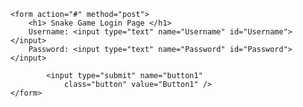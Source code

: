 <!DOCTYPE html>
<html>
<body>

<?php

$lines=array();
$myfile = fopen("https://github.com/savasgrk/savasgrk.github.io/blob/master/Username.txt", "r") or die("Unable to open file!");
while(!feof($myfile))
{
	 $line=fgets($myfile);

    //process line however you like
    $line=trim($line);

    //add to array
    $lines[]=$line;

}
//$data= fread($myfile,filesize("/home/sp20/355/sosa6554/public_html/cs370/Username.txt"));
$size= count($lines, COUNT_NORMAL);
$name1;
$password1;

fclose($myfile);
//$myfile1 = fopen("/home/sp20/355/sosa6554/public_html/cs370/Username.txt", "r") or die("Unable to open file!");
if(isset($_POST['button1'])) { 
            button1(); 
        } 
	 function button1() { 
            echo "This is Button1 that is selected"; 
			$name= htmlentities($_POST['Username']);
			$password= htmlentities($_POST['Password']);
			
			global $size;
			global $lines;
			
			echo $size;
			
			if($name==null || strlen($name)==0 ||!$name)
			{
					echo "problem1";
					return false;
				
			}

			if($password==null || strlen(password)==0 ||!$password)
			{
					echo "problem2";
					return false;
				
			}					
			for($counter=0; $counter<$size; $counter++)
			{
					
					if($name==$lines[$counter])
					{
							echo "problem3";
							return false;
					}
					
					echo "success";
			}
			
			echo "reached";
			$myfile1 = fopen("https://github.com/savasgrk/savasgrk.github.io/blob/master/Username.txt", "w+") or die("Unable to open file!");
			fwrite($myfile1, $name);
			fclose($myfile1);
			echo "done";
        }
		
	
	

?>

	<form action="#" method="post"> 
		<h1> Snake Game Login Page </h1>
		Username: <input type="text" name="Username" id="Username"></input>
		Password: <input type="text" name="Password" id="Password"></input>

			<input type="submit" name="button1"
                class="button" value="Button1" /> 
	</form> 
<script>

	var data=<?php echo json_encode($lines); ?>;
	var size= <?php echo $size; ?>;
	var newUsername;
	var newPassword

function setUser()
{
//https://github.com/savasgrk/savasgrk.github.io/edit/master/index.md
	newUsername= document.getElementById("Username").value;
	newPassword= document.getElementById("Password").value;
	for(var i=0; i<size; i++)
	{
		if(newUsername==data[i])
		{
			document.write("exists");
	
			return false;
		}
	}
	if((!newPassword) || newPassword.length == 0 || newPassword==null)
	{
		document.write("null");
		return false;
	}
	if((!newUsername) || newUsername.length == 0 || newUsername==null)
	{
		document.write("null");
		return false;
	}
	document.write(newUsername);
	data.push(newUsername);
	document.write("\n");
	document.write(data);
	return true;
}
function main()
{
	var data=<?php echo json_encode($lines); ?>;
	var size= <?php echo $size; ?>;
	
	
	
	document.write('the');
	document.write(data);
}
main();
</script>

</body>
</html>
